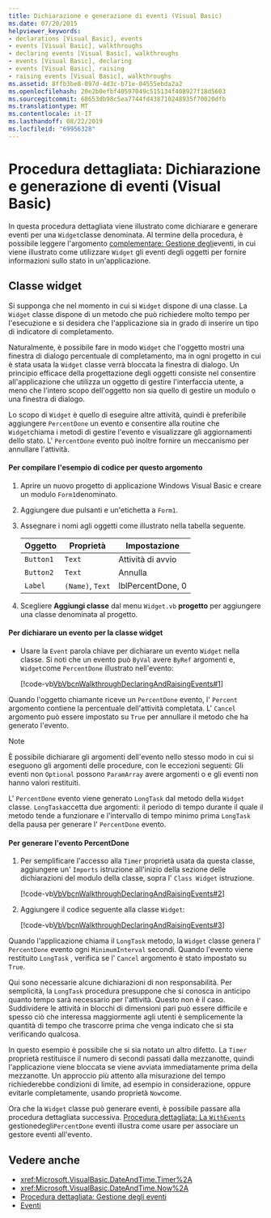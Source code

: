 ```yaml
---
title: Dichiarazione e generazione di eventi (Visual Basic)
ms.date: 07/20/2015
helpviewer_keywords:
- declarations [Visual Basic], events
- events [Visual Basic], walkthroughs
- declaring events [Visual Basic], walkthroughs
- events [Visual Basic], declaring
- events [Visual Basic], raising
- raising events [Visual Basic], walkthroughs
ms.assetid: 8ffb3be8-097d-4d3c-b71e-04555ebda2a2
ms.openlocfilehash: 20e2b0efbf40597049c515134f408927f18d5603
ms.sourcegitcommit: 68653db98c5ea7744fd438710248935f70020dfb
ms.translationtype: MT
ms.contentlocale: it-IT
ms.lasthandoff: 08/22/2019
ms.locfileid: "69956328"
---
```

# <a name="walkthrough-declaring-and-raising-events-visual-basic"></a>Procedura dettagliata: Dichiarazione e generazione di eventi (Visual Basic)
In questa procedura dettagliata viene illustrato come dichiarare e generare eventi per una `Widget`classe denominata. Al termine della procedura, è possibile leggere l'argomento [complementare: Gestione degli](../../../../visual-basic/programming-guide/language-features/events/walkthrough-handling-events.md)eventi, in cui viene illustrato come utilizzare `Widget` gli eventi degli oggetti per fornire informazioni sullo stato in un'applicazione.  
  
## <a name="the-widget-class"></a>Classe widget  
 Si supponga che nel momento in cui si `Widget` dispone di una classe. La `Widget` classe dispone di un metodo che può richiedere molto tempo per l'esecuzione e si desidera che l'applicazione sia in grado di inserire un tipo di indicatore di completamento.  
  
 Naturalmente, è possibile fare in modo `Widget` che l'oggetto mostri una finestra di dialogo percentuale di completamento, ma in ogni progetto in cui è stata usata la `Widget` classe verrà bloccata la finestra di dialogo. Un principio efficace della progettazione degli oggetti consiste nel consentire all'applicazione che utilizza un oggetto di gestire l'interfaccia utente, a meno che l'intero scopo dell'oggetto non sia quello di gestire un modulo o una finestra di dialogo.  
  
 Lo scopo di `Widget` è quello di eseguire altre attività, quindi è preferibile aggiungere `PercentDone` un evento e consentire alla routine che `Widget`chiama i metodi di gestire l'evento e visualizzare gli aggiornamenti dello stato. L' `PercentDone` evento può inoltre fornire un meccanismo per annullare l'attività.  
  
#### <a name="to-build-the-code-example-for-this-topic"></a>Per compilare l'esempio di codice per questo argomento  
  
1. Aprire un nuovo progetto di applicazione Windows Visual Basic e creare un modulo `Form1`denominato.  
  
2. Aggiungere due pulsanti e un'etichetta a `Form1`.  
  
3. Assegnare i nomi agli oggetti come illustrato nella tabella seguente.  
  
    |Oggetto|Proprietà|Impostazione|  
    |------------|--------------|-------------|  
    |`Button1`|`Text`|Attività di avvio|  
    |`Button2`|`Text`|Annulla|  
    |`Label`|`(Name)`, `Text`|lblPercentDone, 0|  
  
4. Scegliere **Aggiungi classe** dal menu `Widget.vb` **progetto** per aggiungere una classe denominata al progetto.  
  
#### <a name="to-declare-an-event-for-the-widget-class"></a>Per dichiarare un evento per la classe widget  
  
- Usare la `Event` parola chiave per dichiarare un evento `Widget` nella classe. Si noti che un evento può `ByVal` avere `ByRef` argomenti e, `Widget`come `PercentDone` illustrato nell'evento:  
  
     [!code-vb[VbVbcnWalkthroughDeclaringAndRaisingEvents#1](~/samples/snippets/visualbasic/VS_Snippets_VBCSharp/VbVbcnWalkthroughDeclaringAndRaisingEvents/VB/Widget.vb#1)]  
  
 Quando l'oggetto chiamante riceve un `PercentDone` evento, l' `Percent` argomento contiene la percentuale dell'attività completata. L' `Cancel` argomento può essere impostato su `True` per annullare il metodo che ha generato l'evento.  
  
> [!NOTE]
> È possibile dichiarare gli argomenti dell'evento nello stesso modo in cui si eseguono gli argomenti delle procedure, con le eccezioni seguenti: Gli eventi non `Optional` possono `ParamArray` avere argomenti o e gli eventi non hanno valori restituiti.  
  
 L' `PercentDone` evento viene generato `LongTask` dal metodo della `Widget` classe. `LongTask`accetta due argomenti: il periodo di tempo durante il quale il metodo tende a funzionare e l'intervallo di tempo minimo prima `LongTask` della pausa per generare l' `PercentDone` evento.  
  
#### <a name="to-raise-the-percentdone-event"></a>Per generare l'evento PercentDone  
  
1. Per semplificare l'accesso alla `Timer` proprietà usata da questa classe, aggiungere un' `Imports` istruzione all'inizio della sezione delle dichiarazioni del modulo della classe, sopra l' `Class Widget` istruzione.  
  
     [!code-vb[VbVbcnWalkthroughDeclaringAndRaisingEvents#2](~/samples/snippets/visualbasic/VS_Snippets_VBCSharp/VbVbcnWalkthroughDeclaringAndRaisingEvents/VB/Widget.vb#2)]  
  
2. Aggiungere il codice seguente alla classe `Widget`:  
  
     [!code-vb[VbVbcnWalkthroughDeclaringAndRaisingEvents#3](~/samples/snippets/visualbasic/VS_Snippets_VBCSharp/VbVbcnWalkthroughDeclaringAndRaisingEvents/VB/Widget.vb#3)]  
  
 Quando l'applicazione chiama il `LongTask` metodo, la `Widget` classe genera l' `PercentDone` evento ogni `MinimumInterval` secondi. Quando l'evento viene restituito `LongTask` , verifica se l' `Cancel` argomento è stato impostato su `True`.  
  
 Qui sono necessarie alcune dichiarazioni di non responsabilità. Per semplicità, la `LongTask` procedura presuppone che si conosca in anticipo quanto tempo sarà necessario per l'attività. Questo non è il caso. Suddividere le attività in blocchi di dimensioni pari può essere difficile e spesso ciò che interessa maggiormente agli utenti è semplicemente la quantità di tempo che trascorre prima che venga indicato che si sta verificando qualcosa.  
  
 In questo esempio è possibile che si sia notato un altro difetto. La `Timer` proprietà restituisce il numero di secondi passati dalla mezzanotte, quindi l'applicazione viene bloccata se viene avviata immediatamente prima della mezzanotte. Un approccio più attento alla misurazione del tempo richiederebbe condizioni di limite, ad esempio in considerazione, oppure evitarle completamente, usando proprietà `Now`come.  
  
 Ora che la `Widget` classe può generare eventi, è possibile passare alla procedura dettagliata successiva. [Procedura dettagliata: La `WithEvents` ](../../../../visual-basic/programming-guide/language-features/events/walkthrough-handling-events.md) gestionedegli`PercentDone` eventi illustra come usare per associare un gestore eventi all'evento.  
  
## <a name="see-also"></a>Vedere anche

- <xref:Microsoft.VisualBasic.DateAndTime.Timer%2A>
- <xref:Microsoft.VisualBasic.DateAndTime.Now%2A>
- [Procedura dettagliata: Gestione degli eventi](../../../../visual-basic/programming-guide/language-features/events/walkthrough-handling-events.md)
- [Eventi](../../../../visual-basic/programming-guide/language-features/events/index.md)
